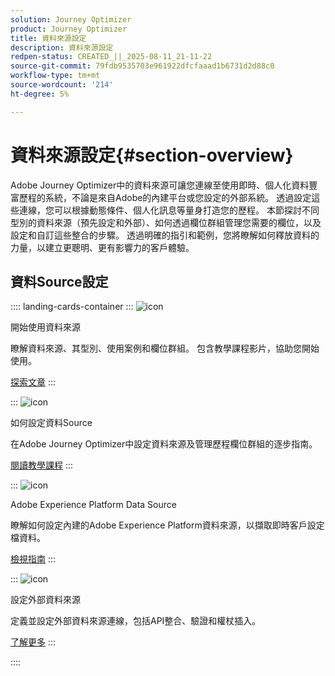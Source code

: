 ```yaml
---
solution: Journey Optimizer
product: Journey Optimizer
title: 資料來源設定
description: 資料來源設定
redpen-status: CREATED_||_2025-08-11_21-11-22
source-git-commit: 79fdb9535703e961922dfcfaaad1b6731d2d88c0
workflow-type: tm+mt
source-wordcount: '214'
ht-degree: 5%

---
```



# 資料來源設定{#section-overview}

Adobe Journey Optimizer中的資料來源可讓您連線至使用即時、個人化資料豐富歷程的系統，不論是來自Adobe的內建平台或您設定的外部系統。 透過設定這些連線，您可以根據動態條件、個人化訊息等量身打造您的歷程。 本節探討不同型別的資料來源（預先設定和外部）、如何透過欄位群組管理您需要的欄位，以及設定和自訂這些整合的步驟。 透過明確的指引和範例，您將瞭解如何釋放資料的力量，以建立更聰明、更有影響力的客戶體驗。

## 資料Source設定

:::: landing-cards-container
:::
![icon](https://cdn.experienceleague.adobe.com/icons/circle-play.svg)

開始使用資料來源

瞭解資料來源、其型別、使用案例和欄位群組。 包含教學課程影片，協助您開始使用。

[探索文章](../using/datasource/about-data-sources.md)
:::

:::
![icon](https://cdn.experienceleague.adobe.com/icons/gear.svg)

如何設定資料Source

在Adobe Journey Optimizer中設定資料來源及管理歷程欄位群組的逐步指南。

[閱讀教學課程](../using/datasource/configure-data-sources.md)
:::

:::
![icon](https://cdn.experienceleague.adobe.com/icons/puzzle-piece.svg)

Adobe Experience Platform Data Source

瞭解如何設定內建的Adobe Experience Platform資料來源，以擷取即時客戶設定檔資料。

[檢視指南](../using/datasource/adobe-experience-platform-data-source.md)
:::

:::
![icon](https://cdn.experienceleague.adobe.com/icons/code-branch.svg)

設定外部資料來源

定義並設定外部資料來源連線，包括API整合、驗證和權杖插入。

[了解更多](../using/datasource/external-data-sources.md)
:::

::::
